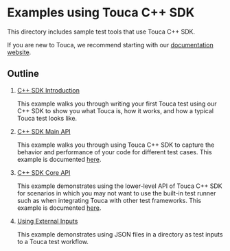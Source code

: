 # Examples using Touca C++ SDK

This directory includes sample test tools that use Touca C++ SDK.

If you are new to Touca, we recommend starting with our
[documentation website](https://touca.io/docs).

## Outline

1.  [C++ SDK Introduction](./01_cpp_minimal)

    This example walks you through writing your first Touca test using our C++
    SDK to show you what Touca is, how it works, and how a typical Touca test
    looks like.

2.  [C++ SDK Main API](./02_cpp_main_api)

    This example walks you through using Touca C++ SDK to capture the behavior
    and performance of your code for different test cases. This example is
    documented [here](https://touca.io/docs/sdk/main-api).

3.  [C++ SDK Core API](./03_cpp_core_api)

    This example demonstrates using the lower-level API of Touca C++ SDK for
    scenarios in which you may not want to use the built-in test runner such as
    when integrating Touca with other test frameworks. This example is
    documented [here](https://touca.io/docs/sdk/core-api).

4.  [Using External Inputs](./04_cpp_external_input)

    This example demonstrates using JSON files in a directory as test inputs to
    a Touca test workflow.
